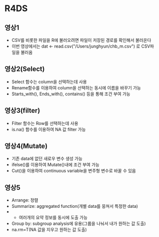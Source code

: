 # R4DS

## 영상1
* CSV를 비롯한 파일을 R에 불러오려면 파일이 저장된 경로를 확인해서 불러온다
* 이번 영상에서는 dat <- read.csv("/Users/junghyun/chb_m.csv") 로 CSV파일을 불러옴

## 영상2(Select)
* Select 함수는 column을 선택하는데 사용
* Rename함수를 이용하여 column을 선택하는 동시에 이름을 바꾸기 가능
* Starts_with(), Ends_with(), contains() 등을 통해 조건 부여 가능

## 영상3(filter)
* Filter 함수는 Row를 선택하는데 사용
* is.na() 함수를 이용하여 NA 값 filter 가능

## 영상4(Mutate)
* 기존 data에 없던 새로우 변수 생성 가능
* ifelse()를 이용하여 Mutate()내에 조건 부여 가능
* Cut()을 이용하여 continuous variable을 변주형 변수로 바꿀 수 있음

## 영상5
* Arrange: 정렬 
* Summarize: aggregated function(개별 data를 뭉쳐서 특정한 data)
* - 여러개의 요약 정보를 동시에 도출 가능
* Group by: subgroup analysis에 유용(그룹을 나눠서 내가 원하는 값 도출)
* na.rm=T(NA 값을 지우고 원하는 값 도출)
